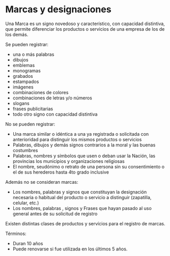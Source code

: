 # Marcas y designaciones

Una Marca es un signo novedoso y característico, con capacidad distintiva, que permite diferenciar los productos o servicios de una empresa de los de los demás.

Se pueden registrar:
- una o más palabras
- dibujos
- emblemas
- monogramas
- grabados
- estampados
- imágenes
- combinaciones de colores
- combinaciones de letras y/o números
- slogans
- frases publicitarias
- todo otro signo con capacidad distintiva

No se pueden registrar:
- Una marca similar o idéntica a una ya registrada o solicitada con anterioridad para distinguir los mismos productos o servicios
- Palabras, dibujos y demás signos contrarios a la moral y las buenas costumbres
- Palabras, nombres y símbolos que usen o deban usar la Nación, las provincias los municipios y organizaciones religiosas
- El nombre, seudónimo o retrato de una persona sin su consentimiento o el de sus herederos hasta 4to grado inclusive

Además no se consideran marcas:
- Los nombres, palabras y signos que constituyan la designación necesaria o habitual del producto o servicio a distinguir (zapatilla, celular, etc.)
- Los nombres, palabras , signos y Frases que hayan pasado al uso general antes de su solicitud de registro

Existen distintas clases de productos y servícios para el registro de marcas.

Términos:
- Duran 10 años
- Puede renovarse si fue utilizada en los últimos 5 años.